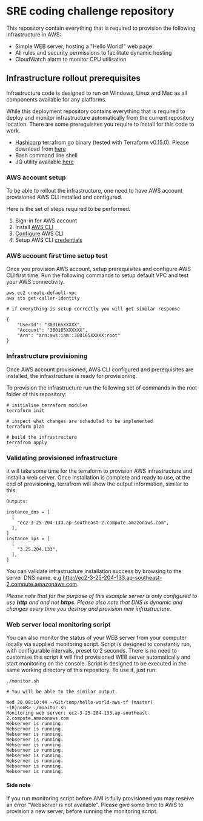 # SRE coding challenge repository

This repository contain everything that is required to provision the following infrastructure in AWS:
* Simple WEB server, hosting a "Hello World!" web page
* All rules and security permissions to facilitate dynamic hosting
* CloudWatch alarm to monitor CPU utilisation

## Infrastructure rollout prerequisites

Infrastructure code is designed to run on Windows, Linux and Mac as all components available for any platforms.

While this deployment repository contains everything that is required to deploy and monitor infrastructure automatically from the current repository location. There are some prerequisites you require to install for this code to work.

* [Hashicorp](https://www.terraform.io/) terrafrom go binary (tested with Terraform v0.15.0). Please download from [here](https://releases.hashicorp.com/terraform/)
* Bash command line shell
* JQ utility available [here](https://stedolan.github.io/jq/download/)

### AWS account setup

To be able to rollout the infrastructure, one need to have AWS account provisioned AWS CLI installed and configured.

Here is the set of steps required to be performed.

1. Sign-in for AWS account
2. Install [AWS CLI](https://docs.aws.amazon.com/cli/latest/userguide/cli-chap-install.html)
3. [Configure](https://docs.aws.amazon.com/cli/latest/userguide/cli-chap-configure.html) AWS CLI
4. Setup AWS CLI [credentials](https://docs.aws.amazon.com/cli/latest/userguide/cli-configure-files.html)

### AWS account first time setup test

Once you provision AWS account, setup prerequisites and configure AWS CLI first time. Run the following commands to setup default VPC and test your AWS connectivity.

```
aws ec2 create-default-vpc
aws sts get-caller-identity

# if everything is setup correctly you will get similar response

{
    "UserId": "380165XXXXX",
    "Account": "380165XXXXXX",
    "Arn": "arn:aws:iam::380165XXXXX:root"
}
```

### Infrastructure provisioning

Once AWS account provisioned, AWS CLI configured and prerequisites are installed, the infrastructure is ready for provisioning.

To provision the infrastructure run the following set of commands in the root folder of this repository:
```
# initialise terraform modules
terraform init

# inspect what changes are scheduled to be implemented
terraform plan

# build the infrastructure
terrafrom apply
```
### Validating provisioned infrastructure
It will take some time for the terraform to provision AWS infrastructure and install a web server. Once installation is complete and ready to use, at the end of provisioning, terrafrom will show the output information, similar to this:
```
Outputs:

instance_dns = [
  [
    "ec2-3-25-204-133.ap-southeast-2.compute.amazonaws.com",
  ],
]
instance_ips = [
  [
    "3.25.204.133",
  ],
]
```
You can validate infrastructure installation success by browsing to the server DNS name.
e.g http://ec2-3-25-204-133.ap-southeast-2.compute.amazonaws.com.

*Please note that for the purpose of this example server is only configured to use **http** and and not **https**. Please also note that DNS is dynamic and changes every time you destroy and provision new infrastructure.*

### Web server local monitoring script

You can also monitor the status of your WEB server from your computer locally via supplied monitoring script. Script is designed to constantly run, with configurable intervals, preset to 2 seconds. There is no need to customise this script it will find provisioned WEB server automatically and start monitoring on the console. Script is designed to be executed in the same working directory of this repository. To use it, just run:
```
./monitor.sh

# You will be able to the similar output. 

Wed 20 08:10:44 ~/Git/temp/hello-world-aws-tf (master)
-(0)nonR> ./monitor.sh
Monitoring web server: ec2-3-25-204-133.ap-southeast-2.compute.amazonaws.com
Webserver is running.
Webserver is running.
Webserver is running.
Webserver is running.
Webserver is running.
Webserver is running.
Webserver is running.
Webserver is running.
Webserver is running.
Webserver is running.
```
#### Side note 
If you run monitoring script before AMI is fully provisioned you may reseive an error "Webserver is not available". Please give some time to AWS to provision a new server, before running the monitoring script.

